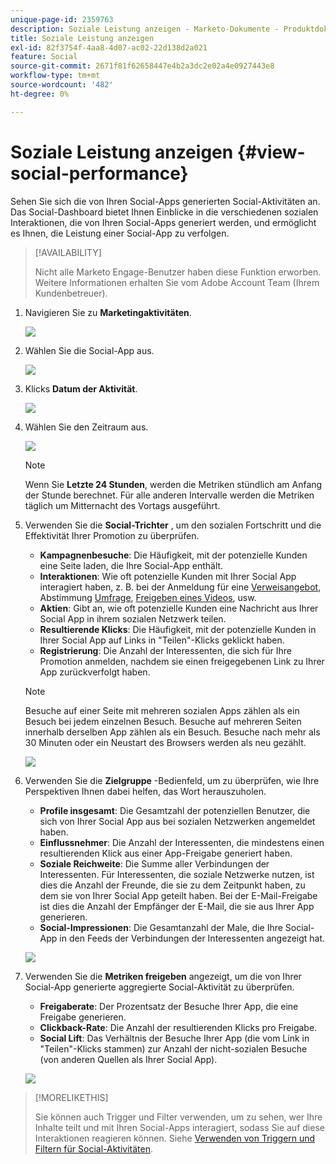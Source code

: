 ```yaml
---
unique-page-id: 2359763
description: Soziale Leistung anzeigen - Marketo-Dokumente - Produktdokumentation
title: Soziale Leistung anzeigen
exl-id: 82f3754f-4aa8-4d07-ac02-22d138d2a021
feature: Social
source-git-commit: 2671f81f62658447e4b2a3dc2e02a4e0927443e8
workflow-type: tm+mt
source-wordcount: '482'
ht-degree: 0%

---
```


# Soziale Leistung anzeigen {#view-social-performance}

Sehen Sie sich die von Ihren Social-Apps generierten Social-Aktivitäten an. Das Social-Dashboard bietet Ihnen Einblicke in die verschiedenen sozialen Interaktionen, die von Ihren Social-Apps generiert werden, und ermöglicht es Ihnen, die Leistung einer Social-App zu verfolgen.

>[!AVAILABILITY]
>
>Nicht alle Marketo Engage-Benutzer haben diese Funktion erworben. Weitere Informationen erhalten Sie vom Adobe Account Team (Ihrem Kundenbetreuer).

1. Navigieren Sie zu **Marketingaktivitäten**.

   ![](assets/login-marketing-activities.png)

1. Wählen Sie die Social-App aus.

   ![](assets/image2014-9-23-17-3a10-3a13.png)

1. Klicks **Datum der Aktivität**.

   ![](assets/image2014-9-23-17-3a10-3a22.png)

1. Wählen Sie den Zeitraum aus.

   ![](assets/image2014-9-23-17-3a10-3a35.png)

   >[!NOTE]
   >
   >Wenn Sie **Letzte 24 Stunden**, werden die Metriken stündlich am Anfang der Stunde berechnet. Für alle anderen Intervalle werden die Metriken täglich um Mitternacht des Vortags ausgeführt.

1. Verwenden Sie die **Social-Trichter** , um den sozialen Fortschritt und die Effektivität Ihrer Promotion zu überprüfen.

   * **Kampagnenbesuche**: Die Häufigkeit, mit der potenzielle Kunden eine Seite laden, die Ihre Social-App enthält.
   * **Interaktionen**: Wie oft potenzielle Kunden mit Ihrer Social App interagiert haben, z. B. bei der Anmeldung für eine [Verweisangebot](/help/marketo/product-docs/demand-generation/social/referral-offers/create-a-referral-offer.md), Abstimmung [Umfrage](/help/marketo/product-docs/demand-generation/social/creating-a-poll/create-a-poll.md), [Freigeben eines Videos](/help/marketo/product-docs/demand-generation/landing-pages/free-form-landing-pages/add-a-video-to-a-free-form-landing-page.md), usw.
   * **Aktien**: Gibt an, wie oft potenzielle Kunden eine Nachricht aus Ihrer Social App in ihrem sozialen Netzwerk teilen.
   * **Resultierende Klicks**: Die Häufigkeit, mit der potenzielle Kunden in Ihrer Social App auf Links in &quot;Teilen&quot;-Klicks geklickt haben.
   * **Registrierung**: Die Anzahl der Interessenten, die sich für Ihre Promotion anmelden, nachdem sie einen freigegebenen Link zu Ihrer App zurückverfolgt haben.

   >[!NOTE]
   >
   >Besuche auf einer Seite mit mehreren sozialen Apps zählen als ein Besuch bei jedem einzelnen Besuch. Besuche auf mehreren Seiten innerhalb derselben App zählen als ein Besuch. Besuche nach mehr als 30 Minuten oder ein Neustart des Browsers werden als neu gezählt.

   ![](assets/image2014-9-23-17-3a11-3a16.png)

1. Verwenden Sie die **Zielgruppe** -Bedienfeld, um zu überprüfen, wie Ihre Perspektiven Ihnen dabei helfen, das Wort herauszuholen.

   * **Profile insgesamt**: Die Gesamtzahl der potenziellen Benutzer, die sich von Ihrer Social App aus bei sozialen Netzwerken angemeldet haben.
   * **Einflussnehmer**: Die Anzahl der Interessenten, die mindestens einen resultierenden Klick aus einer App-Freigabe generiert haben.
   * **Soziale Reichweite**: Die Summe aller Verbindungen der Interessenten. Für Interessenten, die soziale Netzwerke nutzen, ist dies die Anzahl der Freunde, die sie zu dem Zeitpunkt haben, zu dem sie von Ihrer Social App geteilt haben. Bei der E-Mail-Freigabe ist dies die Anzahl der Empfänger der E-Mail, die sie aus Ihrer App generieren.
   * **Social-Impressionen**: Die Gesamtanzahl der Male, die Ihre Social-App in den Feeds der Verbindungen der Interessenten angezeigt hat.

   ![](assets/image2014-9-23-17-3a11-3a26.png)

1. Verwenden Sie die **Metriken freigeben** angezeigt, um die von Ihrer Social-App generierte aggregierte Social-Aktivität zu überprüfen.

   * **Freigaberate**: Der Prozentsatz der Besuche Ihrer App, die eine Freigabe generieren.
   * **Clickback-Rate**: Die Anzahl der resultierenden Klicks pro Freigabe.
   * **Social Lift**: Das Verhältnis der Besuche Ihrer App (die vom Link in &quot;Teilen&quot;-Klicks stammen) zur Anzahl der nicht-sozialen Besuche (von anderen Quellen als Ihrer Social App).

   ![](assets/image2014-9-23-17-3a11-3a35.png)

>[!MORELIKETHIS]
>
>Sie können auch Trigger und Filter verwenden, um zu sehen, wer Ihre Inhalte teilt und mit Ihren Social-Apps interagiert, sodass Sie auf diese Interaktionen reagieren können. Siehe [Verwenden von Triggern und Filtern für Social-Aktivitäten](/help/marketo/product-docs/demand-generation/social/social-functions/triggers-and-filters-for-social-activities.md).
